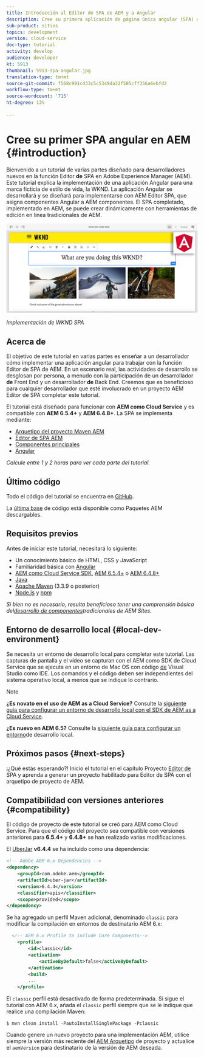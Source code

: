 ```yaml
---
title: Introducción al Editor de SPA de AEM y a Angular
description: Cree su primera aplicación de página única angular (SPA) que se pueda editar en Adobe Experience Manager, AEM con el WKND SPA. Obtenga información sobre cómo crear un SPA mediante el marco de trabajo de JS angular con AEM editor de SPA. Este tutorial en varias partes va a través de la implementación de una aplicación Angular para una marca de estilo de vida ficticia, la WKND. El tutorial cubre la creación de extremo a extremo del SPA y la integración con AEM.
sub-product: sitios
topics: development
version: cloud-service
doc-type: tutorial
activity: develop
audience: developer
kt: 5913
thumbnail: 5913-spa-angular.jpg
translation-type: tm+mt
source-git-commit: f568c991cd33c5c5349da32f505cff356a6ebfd2
workflow-type: tm+mt
source-wordcount: '715'
ht-degree: 13%

---
```



# Cree su primer SPA angular en AEM {#introduction}

Bienvenido a un tutorial de varias partes diseñado para desarrolladores nuevos en la función Editor **de** SPA en Adobe Experience Manager (AEM). Este tutorial explica la implementación de una aplicación Angular para una marca ficticia de estilo de vida, la WKND. La aplicación Angular se desarrollará y se diseñará para implementarse con AEM Editor SPA, que asigna componentes Angular a AEM componentes. El SPA completado, implementado en AEM, se puede crear dinámicamente con herramientas de edición en línea tradicionales de AEM.

![Se ha implementado el SPA final](assets/wknd-spa-implementation.png)

*Implementación de WKND SPA*

## Acerca de

El objetivo de este tutorial en varias partes es enseñar a un desarrollador cómo implementar una aplicación angular para trabajar con la función Editor de SPA de AEM. En un escenario real, las actividades de desarrollo se desglosan por persona, a menudo con la participación de un desarrollador **de** Front End y un desarrollador **de** Back End. Creemos que es beneficioso para cualquier desarrollador que esté involucrado en un proyecto AEM Editor de SPA completar este tutorial.

El tutorial está diseñado para funcionar con **AEM como Cloud Service** y es compatible con **AEM 6.5.4+** y **AEM 6.4.8+**. La SPA se implementa mediante:

* [Arquetipo del proyecto Maven AEM](https://docs.adobe.com/content/help/es-ES/experience-manager-core-components/using/developing/archetype/overview.html)
* [Editor de SPA AEM](https://docs.adobe.com/content/help/en/experience-manager-65/developing/headless/spas/spa-walkthrough.html#content-editing-experience-with-spa)
* [Componentes principales](https://docs.adobe.com/content/help/es-ES/experience-manager-core-components/using/introduction.html)
* [Angular](https://angular.io/)

*Calcule entre 1 y 2 horas para ver cada parte del tutorial.*

## Último código

Todo el código del tutorial se encuentra en [GitHub](https://github.com/adobe/aem-guides-wknd-spa).

La [última base](https://github.com/adobe/aem-guides-wknd-spa/releases) de código está disponible como Paquetes AEM descargables.

## Requisitos previos

Antes de iniciar este tutorial, necesitará lo siguiente:

* Un conocimiento básico de HTML, CSS y JavaScript
* Familiaridad básica con [Angular](https://angular.io/)
* [AEM como Cloud Service SDK](https://docs.adobe.com/content/help/en/experience-manager-learn/cloud-service/local-development-environment-set-up/aem-runtime.html#download-the-aem-as-a-cloud-service-sdk), [AEM 6.5.4+](https://helpx.adobe.com/experience-manager/aem-releases-updates.html#65) o [AEM 6.4.8+](https://helpx.adobe.com/experience-manager/aem-releases-updates.html#64)
* [Java](https://downloads.experiencecloud.adobe.com/content/software-distribution/en/general.html)
* [Apache Maven](https://maven.apache.org/) (3.3.9 o posterior)
* [Node.js](https://nodejs.org/en/) y [npm](https://www.npmjs.com/)

*Si bien no es necesario, resulta beneficioso tener una comprensión básica del[desarrollo de componentes](https://docs.adobe.com/content/help/en/experience-manager-learn/getting-started-wknd-tutorial-develop/overview.html)tradicionales de AEM Sites.*

## Entorno de desarrollo local {#local-dev-environment}

Se necesita un entorno de desarrollo local para completar este tutorial. Las capturas de pantalla y el vídeo se capturan con el AEM como SDK de Cloud Service que se ejecuta en un entorno de Mac OS con código [de](https://code.visualstudio.com/) Visual Studio como IDE. Los comandos y el código deben ser independientes del sistema operativo local, a menos que se indique lo contrario.

>[!NOTE]
>
> **¿Es novato en el uso de AEM as a Cloud Service?** Consulte la [siguiente guía para configurar un entorno de desarrollo local con el SDK de AEM as a Cloud Service](https://docs.adobe.com/content/help/es-ES/experience-manager-learn/cloud-service/local-development-environment-set-up/overview.html).
>
> **¿Es nuevo en AEM 6.5?** Consulte la [siguiente guía para configurar un entorno](https://docs.adobe.com/content/help/en/experience-manager-learn/foundation/development/set-up-a-local-aem-development-environment.html)de desarrollo local.

## Próximos pasos {#next-steps}

¡¿Qué estás esperando?! Inicio el tutorial en el capítulo Proyecto [Editor de](create-project.md) SPA y aprenda a generar un proyecto habilitado para Editor de SPA con el arquetipo de proyecto de AEM.

## Compatibilidad con versiones anteriores {#compatibility}

El código de proyecto de este tutorial se creó para AEM como Cloud Service. Para que el código del proyecto sea compatible con versiones anteriores para **6.5.4+** y **6.4.8+** se han realizado varias modificaciones.

El [UberJar](https://docs.adobe.com/content/help/en/experience-manager-65/developing/devtools/ht-projects-maven.html#what-is-the-uberjar) **v6.4.4** se ha incluido como una dependencia:

```xml
<!-- Adobe AEM 6.x Dependencies -->
<dependency>
    <groupId>com.adobe.aem</groupId>
    <artifactId>uber-jar</artifactId>
    <version>6.4.4</version>
    <classifier>apis</classifier>
    <scope>provided</scope>
</dependency>
```

Se ha agregado un perfil Maven adicional, denominado `classic` para modificar la compilación en entornos de destinatario AEM 6.x:

```xml
  <!-- AEM 6.x Profile to include Core Components-->
    <profile>
        <id>classic</id>
        <activation>
            <activeByDefault>false</activeByDefault>
        </activation>
        <build>
        ...
    </profile>
```

El `classic` perfil está desactivado de forma predeterminada. Si sigue el tutorial con AEM 6.x, añada el `classic` perfil siempre que se le indique que realice una compilación Maven:

```shell
$ mvn clean install -PautoInstallSinglePackage -Pclassic
```

Cuando genere un nuevo proyecto para una implementación AEM, utilice siempre la versión más reciente del [AEM Arquetipo](https://github.com/adobe/aem-project-archetype) de proyecto y actualice el `aemVersion` para destinatario de la versión de AEM deseada.
